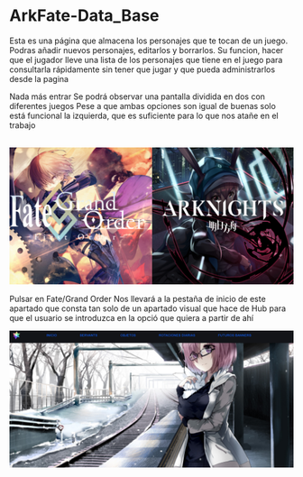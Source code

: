 # ArkFate-Data_Base
Esta es una página que almacena los personajes que te tocan de un juego.
Podras añadir nuevos personajes, editarlos y borrarlos. Su funcion, hacer
que el jugador lleve una lista de los personajes que tiene en el juego 
para consultarla rápidamente sin tener que jugar y que pueda administrarlos
desde la pagina


Nada más entrar Se podrá observar una pantalla dividida en dos con diferentes juegos
Pese a que ambas opciones son igual de buenas solo está funcional la izquierda, que es
suficiente para lo que nos atañe en el trabajo

<br>
<img src="https://raw.githubusercontent.com/SantosLopezLozano/ArkFate-Data_Base/master/imagenes/inicio.png?sanitize=true&raw=true" />



Pulsar en Fate/Grand Order Nos llevará a la pestaña de inicio de este apartado que consta
tan solo de un apartado visual que hace de Hub para que el usuario se introduzca en la
opció que quiera a partir de ahí


<img src="https://raw.githubusercontent.com/SantosLopezLozano/ArkFate-Data_Base/master/imagenes/inicio2.png?sanitize=true&raw=true" />


